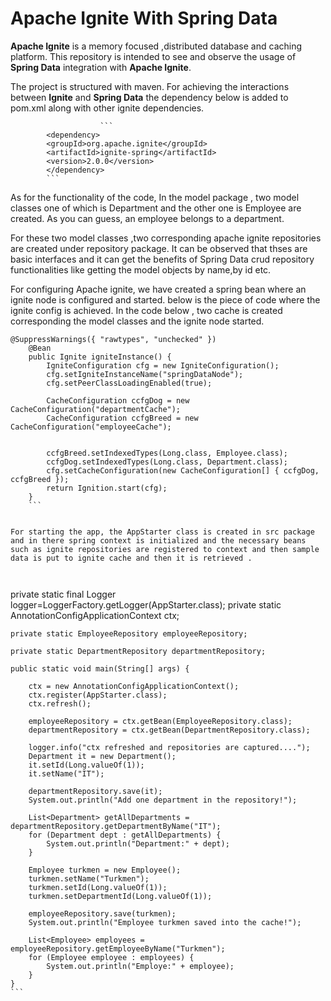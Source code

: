 # Apache Ignite With Spring Data
**Apache Ignite** is a memory focused ,distributed database and caching platform. This repository is intended to see and observe the usage of **Spring Data** integration with **Apache Ignite**.

The project is structured with maven. For achieving the interactions between **Ignite** and **Spring Data** the dependency below is added to pom.xml along with other ignite dependencies.

                        ```
			<dependency>
			<groupId>org.apache.ignite</groupId>
			<artifactId>ignite-spring</artifactId>
			<version>2.0.0</version>
			</dependency>
			```


As for the functionality of the code, In the model package , two model classes  one of which is Department and the other one is Employee are created. As you can guess, an employee belongs to a department. 

For these two model classes ,two corresponding apache ignite repositories are created under repository package. It can be observed that thses are basic interfaces and it can get the benefits of Spring Data crud repository functionalities like getting the model objects by name,by id etc. 

For configuring Apache ignite, we have created a spring bean where an ignite node is configured and started. below is the piece of code where the ignite config is achieved. In the code below , two cache is created corresponding the model classes and the ignite node started.

```
@SuppressWarnings({ "rawtypes", "unchecked" })
	@Bean
	public Ignite igniteInstance() {
		IgniteConfiguration cfg = new IgniteConfiguration();
		cfg.setIgniteInstanceName("springDataNode");
		cfg.setPeerClassLoadingEnabled(true);

		CacheConfiguration ccfgDog = new CacheConfiguration("departmentCache");
		CacheConfiguration ccfgBreed = new CacheConfiguration("employeeCache");
		
		
		ccfgBreed.setIndexedTypes(Long.class, Employee.class);
		ccfgDog.setIndexedTypes(Long.class, Department.class);
		cfg.setCacheConfiguration(new CacheConfiguration[] { ccfgDog, ccfgBreed });
		return Ignition.start(cfg);
	}
	```
	

For starting the app, the AppStarter class is created in src package and in there spring context is initialized and the necessary beans such as ignite repositories are registered to context and then sample data is put to ignite cache and then it is retrieved .



```
private static final Logger logger=LoggerFactory.getLogger(AppStarter.class);
	private static AnnotationConfigApplicationContext ctx;

	private static EmployeeRepository employeeRepository;

	private static DepartmentRepository departmentRepository;

	public static void main(String[] args) {

		ctx = new AnnotationConfigApplicationContext();
		ctx.register(AppStarter.class);
		ctx.refresh();
		
		employeeRepository = ctx.getBean(EmployeeRepository.class);
		departmentRepository = ctx.getBean(DepartmentRepository.class);

		logger.info("ctx refreshed and repositories are captured....");
		Department it = new Department();
		it.setId(Long.valueOf(1));
		it.setName("IT");

		departmentRepository.save(it);
		System.out.println("Add one department in the repository!");

		List<Department> getAllDepartments = departmentRepository.getDepartmentByName("IT");
		for (Department dept : getAllDepartments) {
			System.out.println("Department:" + dept);
		}

		Employee turkmen = new Employee();
		turkmen.setName("Turkmen");
		turkmen.setId(Long.valueOf(1));
		turkmen.setDepartmentId(Long.valueOf(1));

		employeeRepository.save(turkmen);
		System.out.println("Employee turkmen saved into the cache!");

		List<Employee> employees = employeeRepository.getEmployeeByName("Turkmen");
		for (Employee employee : employees) {
			System.out.println("Employe:" + employee);
		}
	}
	```
	
